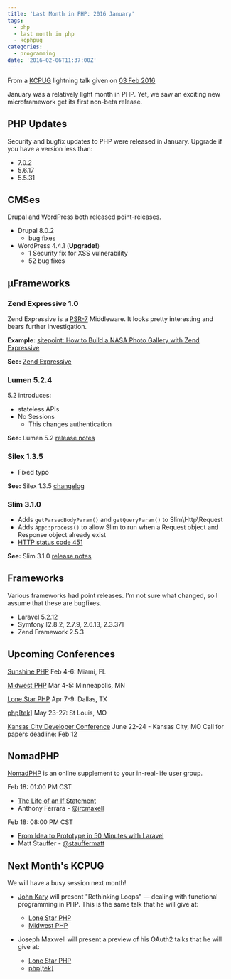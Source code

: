 ```yaml
---
title: 'Last Month in PHP: 2016 January'
tags:
  - php
  - last month in php
  - kcphpug
categories:
  - programming
date: '2016-02-06T11:37:00Z'
---
```

From a [KCPUG](http://kcpug.org/) lightning talk given on [03 Feb 2016](http://www.slideshare.net/poeeric/last-month-in-php-january-2016)

January was a relatively light month in PHP. Yet, we saw an exciting new microframework get its first non-beta release.

## PHP Updates

Security and bugfix updates to PHP were released in January. Upgrade if you have
a version less than:

* 7.0.2
* 5.6.17
* 5.5.31

## CMSes

Drupal and WordPress both released point-releases.

* Drupal 8.0.2
  * bug fixes
* WordPress 4.4.1 (**Upgrade!**)
  * 1 Security fix for XSS vulnerability
  * 52 bug fixes

## μFrameworks
### Zend Expressive 1.0
Zend Expressive is a [PSR-7](http://www.php-fig.org/psr/psr-7/) Middleware. It looks pretty interesting and bears further investigation.

**Example:** [sitepoint: How to Build a NASA Photo Gallery with Zend Expressive](http://www.sitepoint.com/build-nasa-photo-gallery-zend-expressive/)

**See:** [Zend Expressive](https://zendframework.github.io/zend-expressive/)

### Lumen 5.2.4
5.2 introduces:

* stateless APIs
* No Sessions
  * This changes authentication

**See:** Lumen 5.2 [release notes](https://lumen.laravel.com/docs/5.2/releases)

### Silex 1.3.5

* Fixed typo

**See:** Silex 1.3.5 [changelog](https://github.com/silexphp/Silex/blob/1.3/doc/changelog.rst)

### Slim 3.1.0

* Adds `getParsedBodyParam()` and `getQueryParam()` to Slim\\Http\\Request
* Adds `App::process()` to allow Slim to run when a Request object and Response object already exist
* [HTTP status code 451](https://en.wikipedia.org/wiki/HTTP_451)

**See:** Slim 3.1.0 [release notes](http://www.slimframework.com/2016/01/08/slim-3.1.0.html)

## Frameworks
Various frameworks had point releases. I'm not sure what changed, so I assume that these are bugfixes.

* Laravel 5.2.12
* Symfony [2.8.2, 2.7.9, 2.6.13, 2.3.37]
* Zend Framework 2.5.3

## Upcoming Conferences
[Sunshine PHP](http://2016.sunshinephp.com/)
Feb 4-6: Miami, FL

[Midwest PHP](http://2016.midwestphp.org/)
Mar 4-5: Minneapolis, MN

[Lone Star PHP](http://lonestarphp.com)
Apr 7-9: Dallas, TX

[php[tek]](https://tek.phparch.com)
May 23-27: St Louis, MO

[Kansas City Developer Conference](http://kcdc.info)
June 22-24 - Kansas City, MO
Call for papers deadline: Feb 12

## NomadPHP
[NomadPHP](http://nomadphp.com) is an online supplement to your in-real-life user group.

Feb 18: 01:00 PM CST

* [The Life of an If Statement](https://nomadphp.com/2015/11/20/2016-02-eu/)
* Anthony Ferrara - [@ircmaxell](https://twitter.com/ircmaxell)

Feb 18: 08:00 PM CST

* [From Idea to Prototype in 50 Minutes with Laravel](https://nomadphp.com/2015/11/20/2016-02-us/)
* Matt Stauffer - [@stauffermatt](https://twitter.com/stauffermatt)

## Next Month's KCPUG

We will have a busy session next month!

* [John Kary](https://twitter.com/johnkary) will present "Rethinking Loops" &mdash; dealing with functional programming in PHP. This is the same talk that he will give at:
  * [Lone Star PHP](http://lonestarphp.com/sessions/#rethinking-loops)
  * [Midwest PHP](http://2016.midwestphp.org/session/rethinking-loops/)

* Joseph Maxwell will present a preview of his OAuth2 talks that he will give at:
  * [Lone Star PHP](http://lonestarphp.com/sessions/#demystifying-oauth2-an-understandable-way-to-approach-connecting-to-other-systems)
  * [php[tek]](https://tek.phparch.com/speakers/#70639)
